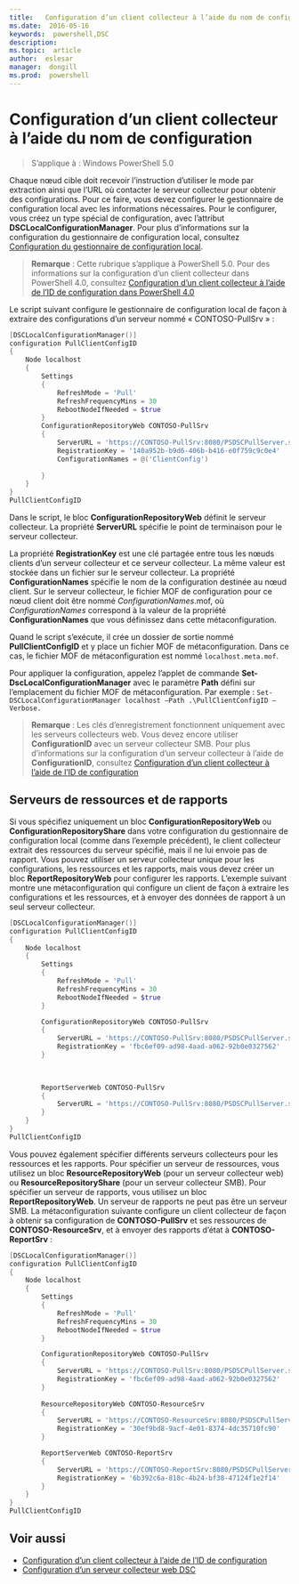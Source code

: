 ```yaml
---
title:   Configuration d’un client collecteur à l’aide du nom de configuration
ms.date:  2016-05-16
keywords:  powershell,DSC
description:  
ms.topic:  article
author:  eslesar
manager:  dongill
ms.prod:  powershell
---
```


# Configuration d’un client collecteur à l’aide du nom de configuration

> S’applique à : Windows PowerShell 5.0

Chaque nœud cible doit recevoir l’instruction d’utiliser le mode par extraction ainsi que l’URL où contacter le serveur collecteur pour obtenir des configurations. Pour ce faire, vous devez configurer le gestionnaire de configuration local avec les informations nécessaires. Pour le configurer, vous créez un type spécial de configuration, avec l’attribut **DSCLocalConfigurationManager**. Pour plus d’informations sur la configuration du gestionnaire de configuration local, consultez [Configuration du gestionnaire de configuration local](metaConfig.md).

> **Remarque** : Cette rubrique s’applique à PowerShell 5.0. Pour des informations sur la configuration d’un client collecteur dans PowerShell 4.0, consultez [Configuration d’un client collecteur à l’aide de l’ID de configuration dans PowerShell 4.0](pullClientConfigID4.md)

Le script suivant configure le gestionnaire de configuration local de façon à extraire des configurations d’un serveur nommé « CONTOSO-PullSrv » :

```powershell
[DSCLocalConfigurationManager()]
configuration PullClientConfigID
{
    Node localhost
    {
        Settings
        {
            RefreshMode = 'Pull'
            RefreshFrequencyMins = 30 
            RebootNodeIfNeeded = $true
        }
        ConfigurationRepositoryWeb CONTOSO-PullSrv
        {
            ServerURL = 'https://CONTOSO-PullSrv:8080/PSDSCPullServer.svc'
            RegistrationKey = '140a952b-b9d6-406b-b416-e0f759c9c0e4'
            ConfigurationNames = @('ClientConfig')
            
        }      
    }
}
PullClientConfigID
```

Dans le script, le bloc **ConfigurationRepositoryWeb** définit le serveur collecteur. La propriété **ServerURL** spécifie le point de terminaison pour le serveur collecteur.

La propriété **RegistrationKey** est une clé partagée entre tous les nœuds clients d’un serveur collecteur et ce serveur collecteur. La même valeur est stockée dans un fichier sur le serveur collecteur. La propriété **ConfigurationNames** spécifie le nom de la configuration destinée au nœud client. Sur le serveur collecteur, le fichier MOF de configuration pour ce nœud client doit être nommé *ConfigurationNames*.mof, où *ConfigurationNames* correspond à la valeur de la propriété **ConfigurationNames** que vous définissez dans cette métaconfiguration.

Quand le script s’exécute, il crée un dossier de sortie nommé **PullClientConfigID** et y place un fichier MOF de métaconfiguration. Dans ce cas, le fichier MOF de métaconfiguration est nommé `localhost.meta.mof`.

Pour appliquer la configuration, appelez l’applet de commande **Set-DscLocalConfigurationManager** avec le paramètre **Path** défini sur l’emplacement du fichier MOF de métaconfiguration. Par exemple : `Set-DSCLocalConfigurationManager localhost –Path .\PullClientConfigID –Verbose.`

> **Remarque** : Les clés d’enregistrement fonctionnent uniquement avec les serveurs collecteurs web. Vous devez encore utiliser **ConfigurationID** avec un serveur collecteur SMB. Pour plus d’informations sur la configuration d’un serveur collecteur à l’aide de **ConfigurationID**, consultez [Configuration d’un client collecteur à l’aide de l’ID de configuration](pullClientConfigID.md)

## Serveurs de ressources et de rapports

Si vous spécifiez uniquement un bloc **ConfigurationRepositoryWeb** ou **ConfigurationRepositoryShare** dans votre configuration du gestionnaire de configuration local (comme dans l’exemple précédent), le client collecteur extrait des ressources du serveur spécifié, mais il ne lui envoie pas de rapport. Vous pouvez utiliser un serveur collecteur unique pour les configurations, les ressources et les rapports, mais vous devez créer un bloc **ReportRepositoryWeb** pour configurer les rapports. L’exemple suivant montre une métaconfiguration qui configure un client de façon à extraire les configurations et les ressources, et à envoyer des données de rapport à un seul serveur collecteur.

```powershell
[DSCLocalConfigurationManager()]
configuration PullClientConfigID
{
    Node localhost
    {
        Settings
        {
            RefreshMode = 'Pull'
            RefreshFrequencyMins = 30 
            RebootNodeIfNeeded = $true
        }

        ConfigurationRepositoryWeb CONTOSO-PullSrv
        {
            ServerURL = 'https://CONTOSO-PullSrv:8080/PSDSCPullServer.svc'
            RegistrationKey = 'fbc6ef09-ad98-4aad-a062-92b0e0327562'
        }
        
        

        ReportServerWeb CONTOSO-PullSrv
        {
            ServerURL = 'https://CONTOSO-PullSrv:8080/PSDSCPullServer.svc'
        }
    }
}
PullClientConfigID
```


Vous pouvez également spécifier différents serveurs collecteurs pour les ressources et les rapports. Pour spécifier un serveur de ressources, vous utilisez un bloc **ResourceRepositoryWeb** (pour un serveur collecteur web) ou **ResourceRepositoryShare** (pour un serveur collecteur SMB).
Pour spécifier un serveur de rapports, vous utilisez un bloc **ReportRepositoryWeb**. Un serveur de rapports ne peut pas être un serveur SMB.
La métaconfiguration suivante configure un client collecteur de façon à obtenir sa configuration de **CONTOSO-PullSrv** et ses ressources de **CONTOSO-ResourceSrv**, et à envoyer des rapports d’état à **CONTOSO-ReportSrv** :

```powershell
[DSCLocalConfigurationManager()]
configuration PullClientConfigID
{
    Node localhost
    {
        Settings
        {
            RefreshMode = 'Pull'
            RefreshFrequencyMins = 30 
            RebootNodeIfNeeded = $true
        }

        ConfigurationRepositoryWeb CONTOSO-PullSrv
        {
            ServerURL = 'https://CONTOSO-PullSrv:8080/PSDSCPullServer.svc'
            RegistrationKey = 'fbc6ef09-ad98-4aad-a062-92b0e0327562'
        }
        
        ResourceRepositoryWeb CONTOSO-ResourceSrv
        {
            ServerURL = 'https://CONTOSO-ResourceSrv:8080/PSDSCPullServer.svc'
            RegistrationKey = '30ef9bd8-9acf-4e01-8374-4dc35710fc90'
        }

        ReportServerWeb CONTOSO-ReportSrv
        {
            ServerURL = 'https://CONTOSO-ReportSrv:8080/PSDSCPullServer.svc'
            RegistrationKey = '6b392c6a-818c-4b24-bf38-47124f1e2f14'
        }
    }
}
PullClientConfigID
```

## Voir aussi

* [Configuration d’un client collecteur à l’aide de l’ID de configuration](pullClientConfigID.md)
* [Configuration d’un serveur collecteur web DSC](pullServer.md)



<!--HONumber=May16_HO3-->



